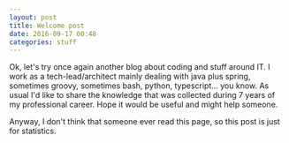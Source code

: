 ```yaml
---
layout: post
title: Welcome post
date: 2016-09-17 00:48
categories: stuff
---
```


Ok, let's try once again another blog about coding and stuff around IT.
I work as a tech-lead/architect mainly dealing with java plus spring, sometimes groovy, sometimes bash, python, typescript... you know.
As usual I'd like to share the knowledge that was collected during 7 years of my professional career.
Hope it would be useful and might help someone.

Anyway, I don't think that someone ever read this page, so this post is just for statistics.